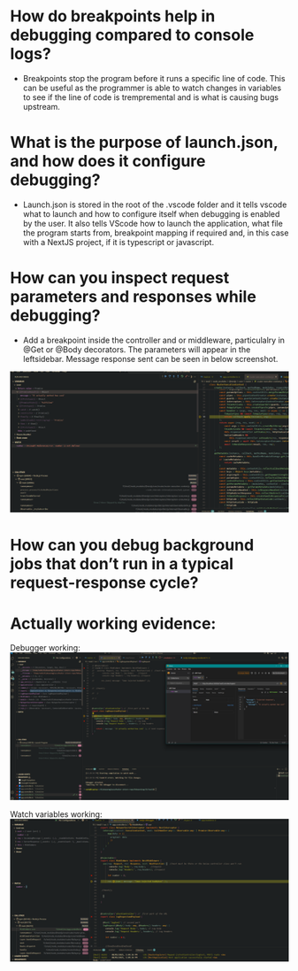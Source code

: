 # How do breakpoints help in debugging compared to console logs?
- Breakpoints stop the program before it runs a specific line of code. This can be useful as the programmer is able to watch changes in variables to see if the line of code is trempremental and is what is causing bugs upstream. 


# What is the purpose of launch.json, and how does it configure debugging?
- Launch.json is stored in the root of the .vscode folder and it tells vscode what to launch and how to configure itself when debugging is enabled by the user. It also tells VScode how to launch the application, what file the program starts from, breakpoint mapping if required and, in this case with a NextJS project, if it is typescript or javascript. 

# How can you inspect request parameters and responses while debugging?
- Add a breakpoint inside the controller and or middleware, particulalry in @Get or @Body decorators. The parameters will appear in the leftsidebar. Message response sent can be seen in below screenshot.

![alt text](image-3.png)


# How can you debug background jobs that don’t run in a typical request-response cycle?




# Actually working evidence:

Debugger working:
![alt text](image-1.png)

Watch variables working:
![alt text](image-2.png)